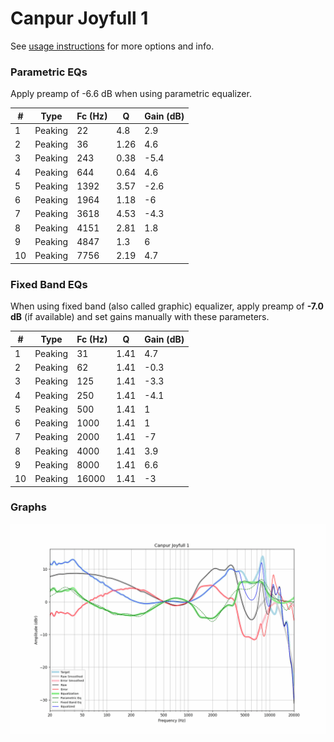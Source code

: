 # Canpur Joyfull 1
See [usage instructions](https://github.com/jaakkopasanen/AutoEq#usage) for more options and info.

### Parametric EQs
Apply preamp of -6.6 dB when using parametric equalizer.

|   # | Type    |   Fc (Hz) |    Q |   Gain (dB) |
|-----|---------|-----------|------|-------------|
|   1 | Peaking |        22 | 4.8  |         2.9 |
|   2 | Peaking |        36 | 1.26 |         4.6 |
|   3 | Peaking |       243 | 0.38 |        -5.4 |
|   4 | Peaking |       644 | 0.64 |         4.6 |
|   5 | Peaking |      1392 | 3.57 |        -2.6 |
|   6 | Peaking |      1964 | 1.18 |        -6   |
|   7 | Peaking |      3618 | 4.53 |        -4.3 |
|   8 | Peaking |      4151 | 2.81 |         1.8 |
|   9 | Peaking |      4847 | 1.3  |         6   |
|  10 | Peaking |      7756 | 2.19 |         4.7 |

### Fixed Band EQs
When using fixed band (also called graphic) equalizer, apply preamp of **-7.0 dB** (if available) and set gains manually with these parameters.

|   # | Type    |   Fc (Hz) |    Q |   Gain (dB) |
|-----|---------|-----------|------|-------------|
|   1 | Peaking |        31 | 1.41 |         4.7 |
|   2 | Peaking |        62 | 1.41 |        -0.3 |
|   3 | Peaking |       125 | 1.41 |        -3.3 |
|   4 | Peaking |       250 | 1.41 |        -4.1 |
|   5 | Peaking |       500 | 1.41 |         1   |
|   6 | Peaking |      1000 | 1.41 |         1   |
|   7 | Peaking |      2000 | 1.41 |        -7   |
|   8 | Peaking |      4000 | 1.41 |         3.9 |
|   9 | Peaking |      8000 | 1.41 |         6.6 |
|  10 | Peaking |     16000 | 1.41 |        -3   |

### Graphs
![](./Canpur%20Joyfull%201.png)
